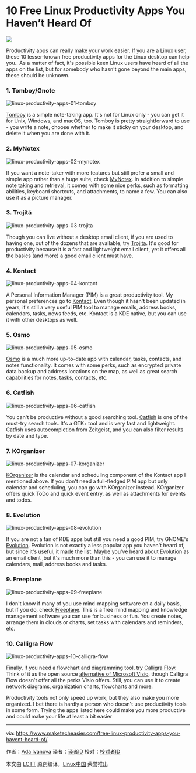 10 Free Linux Productivity Apps You Haven’t Heard Of
======

![](https://www.maketecheasier.com/assets/uploads/2017/09/Linux-productivity-apps-00-Featured.jpg)

Productivity apps can really make your work easier. If you are a Linux user, these 10 lesser-known free productivity apps for the Linux desktop can help you.. As a matter of fact, it's possible keen Linux users have heard of all the apps on the list, but for somebody who hasn't gone beyond the main apps, these should be unknown.

### 1. Tomboy/Gnote

![linux-productivity-apps-01-tomboy][1]

[Tomboy][2] is a simple note-taking app. It's not for Linux only - you can get it for Unix, Windows, and macOS, too. Tomboy is pretty straightforward to use - you write a note, choose whether to make it sticky on your desktop, and delete it when you are done with it.

### 2. MyNotex

![linux-productivity-apps-02-mynotex][3]

If you want a note-taker with more features but still prefer a small and simple app rather than a huge suite, check [MyNotex][4]. In addition to simple note taking and retrieval, it comes with some nice perks, such as formatting abilities, keyboard shortcuts, and attachments, to name a few. You can also use it as a picture manager.

### 3. Trojitá

![linux-productivity-apps-03-trojita][5]

Though you can live without a desktop email client, if you are used to having one, out of the dozens that are available, try [Trojita][6]. It's good for productivity because it is a fast and lightweight email client, yet it offers all the basics (and more) a good email client must have.

### 4. Kontact

![linux-productivity-apps-04-kontact][7]

A Personal Information Manager (PIM) is a great productivity tool. My personal preferences go to [Kontact][8]. Even though it hasn't been updated in years, it's still a very useful PIM tool to manage emails, address books, calendars, tasks, news feeds, etc. Kontact is a KDE native, but you can use it with other desktops as well.

### 5. Osmo

![linux-productivity-apps-05-osmo][9]

[Osmo][10] is a much more up-to-date app with calendar, tasks, contacts, and notes functionality. It comes with some perks, such as encrypted private data backup and address locations on the map, as well as great search capabilities for notes, tasks, contacts, etc.

### 6. Catfish

![linux-productivity-apps-06-catfish][11]

You can't be productive without a good searching tool. [Catfish][12] is one of the must-try search tools. It's a GTK+ tool and is very fast and lightweight. Catfish uses autocompletion from Zeitgeist, and you can also filter results by date and type.

### 7. KOrganizer

![linux-productivity-apps-07-korganizer][13]

[KOrganizer][14] is the calendar and scheduling component of the Kontact app I mentioned above. If you don't need a full-fledged PIM app but only calendar and scheduling, you can go with KOrganizer instead. KOrganizer offers quick ToDo and quick event entry, as well as attachments for events and todos.

### 8. Evolution

![linux-productivity-apps-08-evolution][15]

If you are not a fan of KDE apps but still you need a good PIM, try GNOME's [Evolution][16]. Evolution is not exactly a less popular app you haven't heard of, but since it's useful, it made the list. Maybe you've heard about Evolution as an email client ,but it's much more than this - you can use it to manage calendars, mail, address books and tasks.

### 9. Freeplane

![linux-productivity-apps-09-freeplane][17]

I don't know if many of you use mind-mapping software on a daily basis, but if you do, check [Freeplane][18]. This is a free mind mapping and knowledge management software you can use for business or fun. You create notes, arrange them in clouds or charts, set tasks with calendars and reminders, etc.

### 10. Calligra Flow

![linux-productivity-apps-10-calligra-flow][19]

Finally, if you need a flowchart and diagramming tool, try [Calligra Flow][20]. Think of it as the open source [alternative of Microsoft Visio][21], though Calligra Flow doesn't offer all the perks Visio offers. Still, you can use it to create network diagrams, organization charts, flowcharts and more.

Productivity tools not only speed up work, but they also make you more organized. I bet there is hardly a person who doesn't use productivity tools in some form. Trying the apps listed here could make you more productive and could make your life at least a bit easier

--------------------------------------------------------------------------------

via: https://www.maketecheasier.com/free-linux-productivity-apps-you-havent-heard-of/

作者：[Ada Ivanova][a]
译者：[译者ID](https://github.com/译者ID)
校对：[校对者ID](https://github.com/校对者ID)

本文由 [LCTT](https://github.com/LCTT/TranslateProject) 原创编译，[Linux中国](https://linux.cn/) 荣誉推出

[a]:https://www.maketecheasier.com/author/adaivanoff/
[1]:https://www.maketecheasier.com/assets/uploads/2017/09/Linux-productivity-apps-01-Tomboy.png (linux-productivity-apps-01-tomboy)
[2]:https://wiki.gnome.org/Apps/Tomboy
[3]:https://www.maketecheasier.com/assets/uploads/2017/09/Linux-productivity-apps-02-MyNotex.jpg (linux-productivity-apps-02-mynotex)
[4]:https://sites.google.com/site/mynotex/
[5]:https://www.maketecheasier.com/assets/uploads/2017/09/Linux-productivity-apps-03-Trojita.jpg (linux-productivity-apps-03-trojita)
[6]:http://trojita.flaska.net/
[7]:https://www.maketecheasier.com/assets/uploads/2017/09/Linux-productivity-apps-04-Kontact.jpg (linux-productivity-apps-04-kontact)
[8]:https://userbase.kde.org/Kontact
[9]:https://www.maketecheasier.com/assets/uploads/2017/09/Linux-productivity-apps-05-Osmo.jpg (linux-productivity-apps-05-osmo)
[10]:http://clayo.org/osmo/
[11]:https://www.maketecheasier.com/assets/uploads/2017/09/Linux-productivity-apps-06-Catfish.png (linux-productivity-apps-06-catfish)
[12]:http://www.twotoasts.de/index.php/catfish/
[13]:https://www.maketecheasier.com/assets/uploads/2017/09/Linux-productivity-apps-07-KOrganizer.jpg (linux-productivity-apps-07-korganizer)
[14]:https://userbase.kde.org/KOrganizer
[15]:https://www.maketecheasier.com/assets/uploads/2017/09/Linux-productivity-apps-08-Evolution.jpg (linux-productivity-apps-08-evolution)
[16]:https://help.gnome.org/users/evolution/3.22/intro-main-window.html.en
[17]:https://www.maketecheasier.com/assets/uploads/2017/09/Linux-productivity-apps-09-Freeplane.jpg (linux-productivity-apps-09-freeplane)
[18]:https://www.freeplane.org/wiki/index.php/Home
[19]:https://www.maketecheasier.com/assets/uploads/2017/09/Linux-productivity-apps-10-Calligra-Flow.jpg (linux-productivity-apps-10-calligra-flow)
[20]:https://www.calligra.org/flow/
[21]:https://www.maketecheasier.com/5-best-free-alternatives-to-microsoft-visio/
